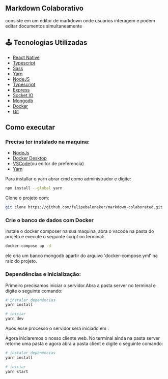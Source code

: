 ## Markdown Colaborativo
consiste em um editor de markdown onde usuarios interagem e podem editar documentos simultaneamente


## 🕹️ Tecnologias Utilizadas
- [React Native](https://reactjs.org)
- [Typescript](https://www.typescriptlang.org)
- [Sass](https://sass-lang.com/)
- [Yarn](https://yarnpkg.com/)
- [NodeJS](https://reactjs.org)
- [Typescript](https://www.typescriptlang.org)
- [Express](http://expressjs.com/pt-br/)
- [Socket.IO](https://socket.io/)
- [Mongodb](https://www.mongodb.com/)
- [Docker](https://www.docker.com)
- [Git](https://git-scm.com)

## Como executar


### Precisa ter instalado na maquina:
- [NodeJs](https://nodejs.org/en/)
- [Docker Desktop](https://www.docker.com/get-started/)
- [VSCode](https://code.visualstudio.com)(ou editor de preferencia)
- [Yarn](https://classic.yarnpkg.com/lang/en/docs/install/#mac-stable)

Para installar o yarn abrar cmd como administrador e digite:

```bash
npm install --global yarn
```
Clone o projeto com:
``` bash
git clone https://github.com/felipebaloneker/markdown-colaborated.git
```
### Crie o banco de dados com Docker
instale o docker composer na sua maquina, abra o vscode na pasta do projeto e execute o seguinte script no terminal:

```bash
docker-compose up -d
```
ele cria um banco mongodb apartir do arquivo 'docker-compose.yml' na raiz do projeto.

### Dependências e Inicialização:
Primeiro precisamos iniciar o servidor.Abra a pasta server no terminal e digite o seguinte comando:
``` bash
# instalar depenências
yarn install

# iniciar 
yarn dev
```
Após esse processo o servidor será iniciado em :

Agora iniciaremos o nosso cliente web. No terminal ainda na pasta server retorne uma pasta e agora abra a pasta client e digite o seguinte comando:
```bash
# instalar depenências
yarn install

# iniciar 
yarn start
```

